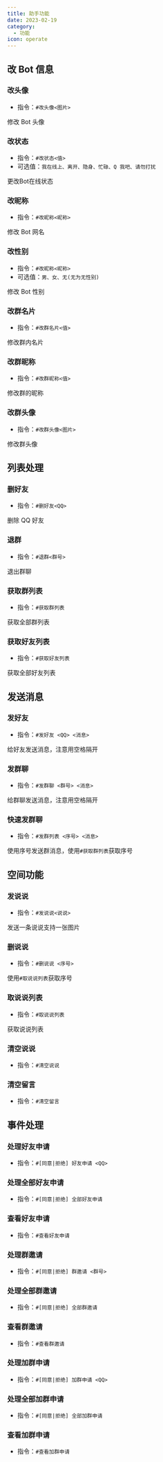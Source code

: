 ```yaml
---
title: 助手功能
date: 2023-02-19
category:
  - 功能
icon: operate
---
```



## 改 Bot 信息

### 改头像
- 指令：`#改头像<图片>`

修改 Bot 头像

### 改状态
- 指令：`#改状态<值>`
- 可选值：`我在线上、离开、隐身、忙碌、Q 我吧、请勿打扰`

更改Bot在线状态

### 改昵称
- 指令：`#改昵称<昵称>`

修改 Bot 网名

### 改性别
- 指令：`#改昵称<昵称>`
- 可选值：`男、女、无(无为无性别)`

修改 Bot 性别

### 改群名片
- 指令：`#改群名片<值>`

修改群内名片

### 改群昵称
- 指令：`#改群昵称<值>`

修改群的昵称

### 改群头像
- 指令：`#改群头像<图片>`

修改群头像 


## 列表处理

### 删好友
- 指令：`#删好友<QQ>`

删除 QQ 好友

### 退群 
- 指令：`#退群<群号>`

退出群聊

### 获取群列表 
- 指令：`#获取群列表`

获取全部群列表

### 获取好友列表
- 指令：`#获取好友列表`

获取全部好友列表


## 发送消息

### 发好友
- 指令：`#发好友 <QQ> <消息>`

给好友发送消息，注意用空格隔开

### 发群聊
- 指令：`#发群聊 <群号> <消息>`

给群聊发送消息，注意用空格隔开

### 快速发群聊
- 指令：`#发群列表 <序号> <消息>`

使用序号发送群消息，使用`#获取群列表`获取序号


## 空间功能

### 发说说
- 指令：`#发说说<说说>`

发送一条说说支持一张图片

### 删说说
- 指令：`#删说说 <序号>`

使用`#取说说列表`获取序号

### 取说说列表
- 指令：`#取说说列表`

获取说说列表

### 清空说说<Badge type="warning" text="风控" />
- 指令：`#清空说说`



### 清空留言<Badge type="warning" text="风控" />
- 指令：`#清空留言`


## 事件处理

### 处理好友申请
- 指令：`#[同意|拒绝] 好友申请 <QQ>`

### 处理全部好友申请
- 指令：`#[同意|拒绝] 全部好友申请`

### 查看好友申请
- 指令：`#查看好友申请`

### 处理群邀请
- 指令：`#[同意|拒绝] 群邀请 <群号>`

### 处理全部群邀请
- 指令：`#[同意|拒绝] 全部群邀请`

### 查看群邀请
- 指令：`#查看群邀请`

### 处理加群申请<Badge type="tip" text="群可用" />
- 指令：`#[同意|拒绝] 加群申请 <QQ>`

### 处理全部加群申请<Badge type="tip" text="群可用" />
- 指令：`#[同意|拒绝] 全部加群申请`

### 查看加群申请<Badge type="tip" text="群可用" />
- 指令：`#查看加群申请`





